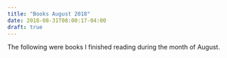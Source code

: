 ```yaml
---
title: "Books August 2018"
date: 2018-08-31T08:00:17-04:00
draft: true
---
```


The following were books I finished reading during the month of August.





